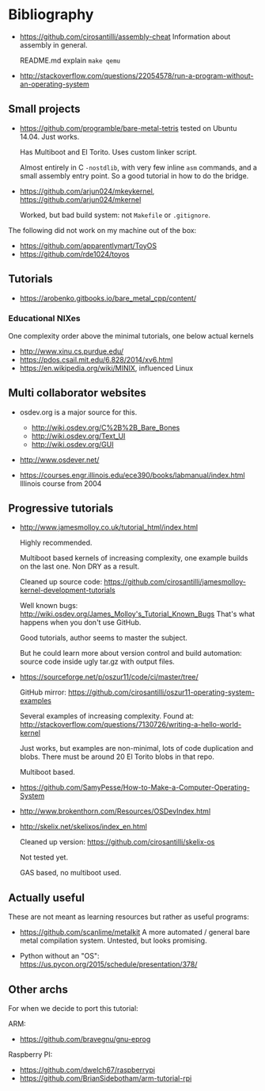 # Bibliography

-   <https://github.com/cirosantilli/assembly-cheat> Information about assembly in general.

    README.md explain `make qemu`

-   <http://stackoverflow.com/questions/22054578/run-a-program-without-an-operating-system>

## Small projects

-   <https://github.com/programble/bare-metal-tetris> tested on Ubuntu 14.04. Just works.

    Has Multiboot and El Torito. Uses custom linker script.

    Almost entirely in C `-nostdlib`, with very few inline `asm` commands, and a small assembly entry point. So a good tutorial in how to do the bridge.

-   <https://github.com/arjun024/mkeykernel>, <https://github.com/arjun024/mkernel>

    Worked, but bad build system: not `Makefile` or `.gitignore`.

The following did not work on my machine out of the box:

- <https://github.com/apparentlymart/ToyOS>
- <https://github.com/rde1024/toyos>

## Tutorials

- <https://arobenko.gitbooks.io/bare_metal_cpp/content/>

### Educational NIXes

One complexity order above the minimal tutorials, one below actual kernels

- <http://www.xinu.cs.purdue.edu/>
- <https://pdos.csail.mit.edu/6.828/2014/xv6.html>
- <https://en.wikipedia.org/wiki/MINIX>, influenced Linux

## Multi collaborator websites

-   osdev.org is a major source for this.

    - <http://wiki.osdev.org/C%2B%2B_Bare_Bones>
    - <http://wiki.osdev.org/Text_UI>
    - <http://wiki.osdev.org/GUI>

-   <http://www.osdever.net/>

-   <https://courses.engr.illinois.edu/ece390/books/labmanual/index.html> Illinois course from 2004

## Progressive tutorials

-   <http://www.jamesmolloy.co.uk/tutorial_html/index.html>

    Highly recommended.

    Multiboot based kernels of increasing complexity, one example builds on the last one. Non DRY as a result.

    Cleaned up source code: <https://github.com/cirosantilli/jamesmolloy-kernel-development-tutorials>

    Well known bugs: <http://wiki.osdev.org/James_Molloy's_Tutorial_Known_Bugs> That's what happens when you don't use GitHub.

    Good tutorials, author seems to master the subject.

    But he could learn more about version control and build automation: source code inside ugly tar.gz with output files.

-   <https://sourceforge.net/p/oszur11/code/ci/master/tree/>

    GitHub mirror: <https://github.com/cirosantilli/oszur11-operating-system-examples>

    Several examples of increasing complexity. Found at: <http://stackoverflow.com/questions/7130726/writing-a-hello-world-kernel>

    Just works, but examples are non-minimal, lots of code duplication and blobs. There must be around 20 El Torito blobs in that repo.

    Multiboot based.

-   <https://github.com/SamyPesse/How-to-Make-a-Computer-Operating-System>

-   <http://www.brokenthorn.com/Resources/OSDevIndex.html>

-   <http://skelix.net/skelixos/index_en.html>

    Cleaned up version: <https://github.com/cirosantilli/skelix-os>

    Not tested yet.

    GAS based, no multiboot used.

## Actually useful

These are not meant as learning resources but rather as useful programs:

-   <https://github.com/scanlime/metalkit> A more automated / general bare metal compilation system. Untested, but looks promising.

-   Python without an "OS": <https://us.pycon.org/2015/schedule/presentation/378/>

## Other archs

For when we decide to port this tutorial:

ARM:

- <https://github.com/bravegnu/gnu-eprog>

Raspberry PI:

- <https://github.com/dwelch67/raspberrypi>
- <https://github.com/BrianSidebotham/arm-tutorial-rpi>
